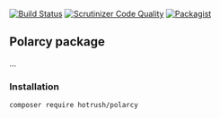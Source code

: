 [![Build Status](https://travis-ci.org/hotrush/polarcy.svg?branch=master)](https://travis-ci.org/hotrush/polarcy)
[![Scrutinizer Code Quality](https://scrutinizer-ci.com/g/hotrush/polarcy/badges/quality-score.png?b=master)](https://scrutinizer-ci.com/g/hotrush/polarcy/?branch=master)
[![Packagist](https://img.shields.io/packagist/v/hotrush/polarcy.svg?label=Packagist)](https://packagist.org/packages/hotrush/polarcy)

## Polarcy package

...

### Installation

```bash
composer require hotrush/polarcy
```
